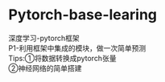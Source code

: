 # Pytorch-base-learing
深度学习-pytorch框架  
P1-利用框架中集成的模块，做一次简单预测  
Tips:①将数据转换成pytorch张量  
       ②神经网络的简单搭建
